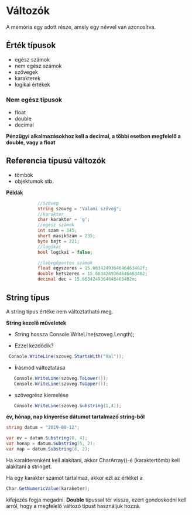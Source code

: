 ﻿# Változók

A memória egy adott része, amely egy névvel van azonosítva.

## Érték típusok

- egész számok
- nem egész számok
- szövegek
- karakterek
- logikai értékek

### Nem egész típusok
- float
- double
- decimal

**Pénzügyi alkalmazásokhoz kell a decimal, a többi esetben megfelelő a double, vagy a float**

## Referencia típusú változók

 - tömbök
 - objektumok stb.

**Példák**

```c#
            //Szöveg
            string szoveg = "Valami szöveg";
            //karakter
            char karakter = 'g';
            //egész számok
            int szam = 345;
            short masikSzam = 235;
            byte bajt = 221;
            //logikai
            bool logikai = false;

            //lebegőpontos számok
            float egyszeres = 15.6634249364646463462f;
            double ketszeres = 15.6634249364646463462;
            decimal dec = 15.6634249364646463462m;
```

## String típus

A string típus értéke nem változtatható meg.

**String kezelő műveletek**
 - String hossza
Console.WriteLine(szoveg.Length);

 - Ezzel kezdődik?
 ```C#
  Console.WriteLine(szoveg.StartsWith("Val"));
```

 - Írásmód változtatása
```C#
   Console.WriteLine(szoveg.ToLower());
   Console.WriteLine(szoveg.ToUpper());
```

 - szövegrész kiemelése
```C#   
   Console.WriteLine(szoveg.Substring(1,4));
```
**év, hónap, nap kinyerése dátumot tartalmazó string-ből**
```C#
string datum = "2019-09-12";

var ev = datum.Substring(0, 4);
var honap = datum.Substring(5, 2);
var nap = datum.Substring(8, 2);
```

Ha karakterenként kell alakítani, akkor CharArray()-é (karaktertömb) kell alakítani a stringet.

Ha egy karakter számot tartalmaz, akkor ezt az értéket a 
```C#
Char.GetNumericValue(karaketer);
```
kifejezés fogja megadni. **Double** típussal tér vissza, ezért gondoskodni kell arról, hogy a megfelelő változó típust használjuk hozzá.

